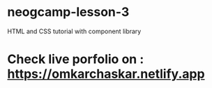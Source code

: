 # neogcamp-lesson-3
HTML and CSS tutorial with component library

# Check live porfolio on : https://omkarchaskar.netlify.app
